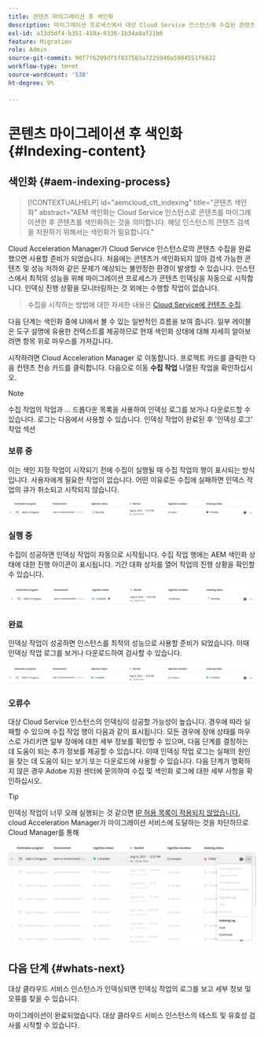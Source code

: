 ```yaml
---
title: 콘텐츠 마이그레이션 후 색인화
description: 마이그레이션 프로세스에서 대상 Cloud Service 인스턴스에 수집된 콘텐츠를 색인화하는 방법을 알아봅니다.
exl-id: a13d5df4-b351-410a-9336-1b34a8af21b6
feature: Migration
role: Admin
source-git-commit: 90f7f6209df5f837583a7225940a5984551f6622
workflow-type: tm+mt
source-wordcount: '538'
ht-degree: 9%

---
```


# 콘텐츠 마이그레이션 후 색인화 {#Indexing-content}

## 색인화 {#aem-indexing-process}

>[!CONTEXTUALHELP]
>id="aemcloud_ctt_indexing"
>title="콘텐츠 색인화"
>abstract="AEM 색인화는 Cloud Service 인스턴스로 콘텐츠를 마이그레이션한 후 콘텐츠를 색인화하는 것을 의미합니다. 해당 인스턴스의 콘텐츠 검색을 지원하기 위해서는 색인화가 필요합니다."

Cloud Acceleration Manager가 Cloud Service 인스턴스로의 콘텐츠 수집을 완료했으면 사용할 준비가 되었습니다. 처음에는 콘텐츠가 색인화되지 않아 검색 가능한 콘텐츠 및 성능 저하와 같은 문제가 예상되는 불안정한 환경이 발생할 수 있습니다. 인스턴스에서 최적의 성능을 위해 마이그레이션 프로세스가 콘텐츠 인덱싱을 자동으로 시작합니다. 인덱싱 진행 상황을 모니터링하는 것 외에는 수행할 작업이 없습니다.

> 수집을 시작하는 방법에 대한 자세한 내용은 [Cloud Service에 컨텐츠 수집](/help/journey-migration/content-transfer-tool/using-content-transfer-tool/ingesting-content.md).

다음 단계는 색인화 중에 UI에서 볼 수 있는 일반적인 흐름을 보여 줍니다. 일부 레이블은 도구 설명에 유용한 컨텍스트를 제공하므로 현재 색인화 상태에 대해 자세히 알아보려면 항목 위로 마우스를 가져갑니다.

시작하려면 Cloud Acceleration Manager 로 이동합니다. 프로젝트 카드를 클릭한 다음 컨텐츠 전송 카드를 클릭합니다. 다음으로 이동 **수집 작업** 나열된 작업을 확인하십시오.

>[!NOTE]
>수집 작업의 작업과 ... 드롭다운 목록을 사용하여 인덱싱 로그를 보거나 다운로드할 수 있습니다. 로그는 다음에서 사용할 수 있습니다.
> 인덱싱 작업이 완료된 후 &#39;인덱싱 로그&#39; 작업 섹션

### 보류 중

이는 색인 지정 작업이 시작되기 전에 수집이 실행될 때 수집 작업의 행이 표시되는 방식입니다. 사용자에게 필요한 작업이 없습니다. 어떤 이유로든 수집에 실패하면 인덱스 작업의 큐가 취소되고 시작되지 않습니다.

![이미지](/help/journey-migration/content-transfer-tool/assets-indexing/pending.png)

### 실행 중

수집이 성공하면 인덱싱 작업이 자동으로 시작됩니다. 수집 작업 행에는 AEM 색인화 상태에 대한 진행 아이콘이 표시됩니다. 기간 대화 상자를 열어 작업의 진행 상황을 확인할 수 있습니다.

![이미지](/help/journey-migration/content-transfer-tool/assets-indexing/running.png)

### 완료

인덱싱 작업이 성공하면 인스턴스를 최적의 성능으로 사용할 준비가 되었습니다. 이때 인덱싱 작업 로그를 보거나 다운로드하여 검사할 수 있습니다.

![이미지](/help/journey-migration/content-transfer-tool/assets-indexing/complete.png)

### 오류수

대상 Cloud Service 인스턴스의 인덱싱이 성공할 가능성이 높습니다. 경우에 따라 실패할 수 있으며 수집 작업 행이 다음과 같이 표시됩니다. 모든 경우에 장애 상태를 마우스로 가리키면 일부 장애에 대한 세부 정보를 확인할 수 있으며, 다음 단계를 결정하는 데 도움이 되는 추가 정보를 제공할 수 있습니다. 이때 인덱싱 작업 로그는 실패의 원인을 찾는 데 도움이 되는 보기 또는 다운로드에 사용할 수 있습니다. 다음 단계가 명확하지 않은 경우 Adobe 지원 센터에 문의하여 수집 및 색인화 로그에 대한 세부 사항을 확인하십시오.

>[!TIP]
>
> 인덱싱 작업이 너무 오래 실행되는 것 같으면 [IP 허용 목록이 적용되지 않았습니다.](/help/implementing/cloud-manager/ip-allow-lists/apply-allow-list.md) cloud Acceleration Manager가 마이그레이션 서비스에 도달하는 것을 차단하므로 Cloud Manager를 통해

![이미지](/help/journey-migration/content-transfer-tool/assets-indexing/failed.png)

## 다음 단계 {#whats-next}

대상 클라우드 서비스 인스턴스가 인덱싱되면 인덱싱 작업의 로그를 보고 세부 정보 및 오류를 찾을 수 있습니다.

마이그레이션이 완료되었습니다. 대상 클라우드 서비스 인스턴스의 테스트 및 유효성 검사를 시작할 수 있습니다.
